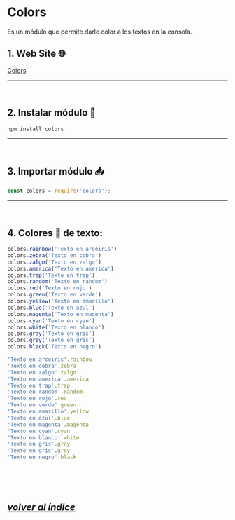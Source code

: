 # Colors
Es un módulo que permite darle color a los textos en la consola.

## 1. Web Site 🌐
[Colors](https://www.npmjs.com/package/colors)

---
<br>

## 2. Instalar módulo 🔧
`npm install colors`

---
<br>

## 3. Importar módulo 📥
```javascript
const colors = require('colors');
```
---
<br>

## 4. Colores 🎨 de texto: 
```javascript
colors.rainbow('Texto en arcoiris')
colors.zebra('Texto en cebra')
colors.zalgo('Texto en zalgo')
colors.america('Texto en america')
colors.trap('Texto en trap')
colors.random('Texto en random')
colors.red('Texto en rojo')
colors.green('Texto en verde')
colors.yellow('Texto en amarillo')
colors.blue('Texto en azul')
colors.magenta('Texto en magenta')
colors.cyan('Texto en cyan')
colors.white('Texto en blanco')
colors.gray('Texto en gris')
colors.grey('Texto en gris')
colors.black('Texto en negro')
```
```javascript
'Texto en arcoiris'.rainbow
'Texto en cebra'.zebra
'Texto en zalgo'.zalgo
'Texto en america'.america
'Texto en trap'.trap
'Texto en random'.random
'Texto en rojo'.red
'Texto en verde'.green
'Texto en amarillo'.yellow
'Texto en azul'.blue
'Texto en magenta'.magenta
'Texto en cyan'.cyan
'Texto en blanco'.white
'Texto en gris'.gray
'Texto en gris'.grey
'Texto en negro'.black
```
<br><br><br>

## *[volver al índice](../../index.md)*